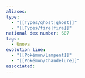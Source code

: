 ```yaml
---
aliases: 
type:
  - "[[Types/ghost|ghost]]"
  - "[[Types/fire|fire]]"
national dex number: 607
tags:
  - Unova
evolution line:
  - "[[Pokémon/Lampent]]"
  - "[[Pokémon/Chandelure]]"
associated: 
---
```

